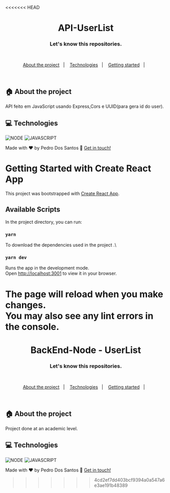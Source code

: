 <<<<<<< HEAD
<h1 align="center">
API-UserList
</h1>


<h3 align="center">
  Let's know this repositories.
</h3>

<br>

<p align="center">
  <a href="#house-about-the-project">About the project</a>&nbsp;&nbsp;&nbsp;|&nbsp;&nbsp;&nbsp;
  <a href="#computer-technologies">Technologies</a>&nbsp;&nbsp;&nbsp;|&nbsp;&nbsp;&nbsp;
  <a href="#construction_worker-installation">Getting started</a>&nbsp;&nbsp;&nbsp;|&nbsp;&nbsp;&nbsp;
</p>

<br>


## :house: About the project
API feito em JavaScript usando Express,Cors e UUID(para gera id do user).
 <br>

## :computer: Technologies

![NODE](https://img.shields.io/badge/Node.js-339933?style=for-the-badge&logo=nodedotjs&logoColor=white)
![JAVASCRIPT](https://img.shields.io/badge/JavaScript-323330?style=for-the-badge&logo=javascript&logoColor=F7DF1E)

Made with ♥ by Pedro Dos Santos :wave: [Get in touch!](https://www.linkedin.com/in/pedro-lucas-dos-santos/)

# Getting Started with Create React App

This project was bootstrapped with [Create React App](https://github.com/facebook/create-react-app).

## Available Scripts

In the project directory, you can run:

### `yarn`

To download the dependencies used in the project .\


### `yarn dev`

Runs the app in the development mode.\
Open [http://localhost:3001](http://localhost:3001) to view it in your browser.

The page will reload when you make changes.\
You may also see any lint errors in the console.
=======

<h1 align="center">
 BackEnd-Node - UserList
</h1>


<h3 align="center">
  Let's know this repositories.
</h3>

<br>

<p align="center">
  <a href="#house-about-the-project">About the project</a>&nbsp;&nbsp;&nbsp;|&nbsp;&nbsp;&nbsp;
  <a href="#computer-technologies">Technologies</a>&nbsp;&nbsp;&nbsp;|&nbsp;&nbsp;&nbsp;
  <a href="#construction_worker-installation">Getting started</a>&nbsp;&nbsp;&nbsp;|&nbsp;&nbsp;&nbsp;
</p>

<br>


## :house: About the project

Project done at an academic level.
<br>

## :computer: Technologies

![NODE](https://img.shields.io/badge/Node.js-339933?style=for-the-badge&logo=nodedotjs&logoColor=white)
![JAVASCRIPT](https://img.shields.io/badge/JavaScript-323330?style=for-the-badge&logo=javascript&logoColor=F7DF1E)


Made with ♥ by Pedro Dos Santos :wave: [Get in touch!](https://www.linkedin.com/in/pedro-lucas-dos-santos/)
>>>>>>> 4cd2ef7dd403bcf9394a0a547a6e3ae191b48389
